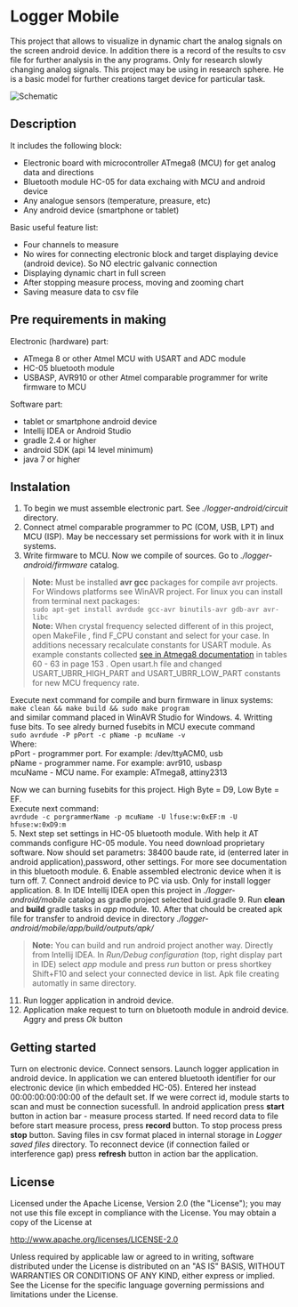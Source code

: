 # Logger Mobile
This project that allows to visualize in dynamic chart the analog signals on the screen android device. In addition there is a record of the results to csv file for further analysis in the any programs. Only for research slowly changing analog signals. This project may be using in research sphere. He is a basic model for further creations target device for particular task.

![Schematic](https://cloud.githubusercontent.com/assets/12572241/16412880/3fc18978-3d37-11e6-909d-efeeebe914a6.png)

## Description

It includes the following block:

 * Electronic board with microcontroller ATmega8 (MCU) for get analog data and directions
 * Bluetooth module HC-05 for data exchaing with MCU and android device
 * Any analogue sensors (temperature, preasure, etc)
 * Any android device (smartphone or tablet)

Basic useful feature list:

 * Four channels to measure 
 * No wires for connecting electronic block and target displaying device (android device). So NO electric galvanic connection
 * Displaying dynamic chart in full screen
 * After stopping measure process, moving and zooming chart
 * Saving measure data to csv file 

## Pre requirements in making 
Electronic (hardware) part: 

* ATmega 8 or other Atmel MCU with USART and ADC module
* HC-05 bluetooth module 
* USBASP, AVR910 or other Atmel comparable programmer for write firmware to MCU

Software part:
* tablet or smartphone android device
* Intellij IDEA or Android Studio
* gradle 2.4 or higher
* android SDK (api 14 level minimum)
* java 7 or higher

## Instalation
1. To begin we must assemble electronic part. See *./logger-android/circuit* directory. 
2. Connect atmel comparable programmer to PC (COM, USB, LPT) and MCU (ISP). May be neccessary set permissions for work with it in linux systems.
3. Write firmware to MCU. Now we compile of sources. Go to *./logger-android/firmware* catalog. 
> **Note:** Must be installed **avr gcc** packages for compile avr projects. For Windows platforms see WinAVR project. For linux you can install from terminal next packages:    
```sudo apt-get install avrdude gcc-avr binutils-avr gdb-avr avr-libc```    
  > **Note:** When crystal frequency selected different of in this project, open MakeFile , find F_CPU constant and select for your case. In additions necessary recalculate constants for USART module. As example constants collected [see in Atmega8 documentation](http://www.atmel.com/images/atmel-2486-8-bit-avr-microcontroller-atmega8_l_datasheet.pdf) in tables 60 - 63 in page 153 . Open usart.h file and changed USART_UBRR_HIGH_PART and USART_UBRR_LOW_PART constants for new MCU frequency rate.

  Execute next command for compile and burn firmware in linux systems:     
  ```make clean && make build && sudo make program```    
  and similar command placed in WinAVR Studio for Windows. 
4. Writting fuse bits. To see alredy burned fusebits in MCU execute command    
```sudo avrdude -P pPort -c pName -p mcuName -v```    
Where:   
  pPort - programmer port. For example: /dev/ttyACM0, usb   
  pName - programmer name. For example: avr910, usbasp   
  mcuName - MCU name. For example: ATmega8, attiny2313   

  Now we can burning fusebits for this project. High Byte = D9, Low Byte = EF.    
  Execute next command:  
  ```avrdude -c porgrammerName -p mcuName -U lfuse:w:0xEF:m -U hfuse:w:0xD9:m```     
5. Next step set settings in HC-05 bluetooth module. With help it AT commands configure HC-05 module. You need download proprietary software. Now should set parametrs: 38400 baude rate, id (enterred later in android application),password, other settings. For more see documentation in this bluetooth module.
6. Enable assembled electronic device when it is turn off.
7. Connect android device to PC via usb. Only for install logger application.
8. In IDE Intellij IDEA open this project in *./logger-android/mobile* catalog as gradle project selected buid.gradle 
9. Run **clean** and **build** gradle tasks in *app* module.
10. After that chould be created apk file for transfer to android device in directory *./logger-android/mobile/app/build/outputs/apk/*

  > **Note:** You can build and run android project another way. Directly from Intellij IDEA. In *Run/Debug configuration* (top, right display part in IDE) select *app* module and press *run* button or press shortkey Shift+F10 and select your connected device in list. Apk file creating automatly in same directory.
11. Run logger application in android device.
12. Application make request to turn on bluetooth module in android device. Aggry and press *Ok* button

## Getting started
Turn on electronic device. Connect sensors. Launch logger application in android device. In application we can entered bluetooth identifier for our electronic device (in which embedded HC-05). Entered her instead 00:00:00:00:00:00 of the default set. If we were correct id, module starts to scan and must be connection sucessfull. In android application press **start** button in action bar - measure process started. If need record data to file before start measure process, press **record** button. To stop process press **stop** button. Saving files in csv format placed in internal storage in *Logger saved files* directory. To reconnect device (if connection failed or interference gap) press **refresh** button in action bar the application.

## License 
Licensed under the Apache License, Version 2.0 (the "License");
you may not use this file except in compliance with the License.
You may obtain a copy of the License at

   http://www.apache.org/licenses/LICENSE-2.0

Unless required by applicable law or agreed to in writing, software
distributed under the License is distributed on an "AS IS" BASIS,
WITHOUT WARRANTIES OR CONDITIONS OF ANY KIND, either express or implied.
See the License for the specific language governing permissions and
limitations under the License.
